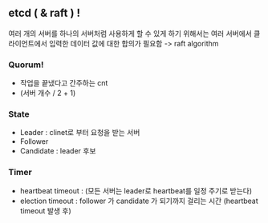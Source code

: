 ## etcd ( & raft ) !
여러 개의 서버를 하나의 서버처럼 사용하게 할 수 있게 하기 위해서는 여러 서버에서 클라이언트에서 입력한 데이터 값에 대한 합의가 필요함 -> raft algorithm

### Quorum!
- 작업을 끝냈다고 간주하는 cnt 
- (서버 개수 / 2 + 1) 

### State
- Leader : clinet로 부터 요청을 받는 서버
- Follower 
- Candidate : leader 후보

### Timer
- heartbeat timeout : (모든 서버는 leader로 heartbeat를 일정 주기로 받는다)
- election timeout : follower 가 candidate 가 되기까지 걸리는 시간 (heartbeat timeout 발생 후) 

